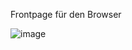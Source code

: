 Frontpage für den Browser

![image](https://user-images.githubusercontent.com/84669111/206897832-351a182e-0ae2-4453-b158-ac78dcaada3c.png)
